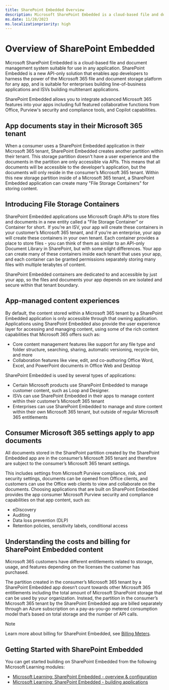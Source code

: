 ```yaml
---
title: SharePoint Embedded Overview
description: Microsoft SharePoint Embedded is a cloud-based file and document management system suitable for use in any application. SharePoint Embedded is a new API-only solution that enables app developers to harness the power of the Microsoft 365 file and document storage platform for any app, and is suitable for enterprises building line-of-business applications and ISVs building multitenant applications.
ms.date: 11/28/2023
ms.localizationpriority: high
---
```


# Overview of SharePoint Embedded

Microsoft SharePoint Embedded is a cloud-based file and document management system suitable for use in any application. SharePoint Embedded is a new API-only solution that enables app developers to harness the power of the Microsoft 365 file and document storage platform for any app, and is suitable for enterprises building line-of-business applications and ISVs building multitenant applications.

SharePoint Embedded allows you to integrate advanced Microsoft 365 features into your apps including full featured collaborative functions from Office, Purview's security and compliance tools, and Copilot capabilities.

## App documents stay in their Microsoft 365 tenant

When a consumer uses a SharePoint Embedded application in their Microsoft 365 tenant, SharePoint Embedded creates another partition within their tenant. This storage partition doesn't have a user experience and the documents in the partition are only accessible via APIs. This means that all documents will be accessible to the developer’s application, but the documents will only reside in the consumer’s Microsoft 365 tenant. Within this new storage partition inside of a Microsoft 365 tenant, a SharePoint Embedded application can create many "File Storage Containers" for storing content.

## Introducing File Storage Containers

SharePoint Embedded applications use Microsoft Graph APIs to store files and documents in a new entity called a "File Storage Container” or Container for short.  If you’re an ISV, your app will create these containers in your customer’s Microsoft 365 tenant, and if you’re an enterprise, your app will create these containers in your own tenant. Each container provides a place to store files - you can think of them as similar to an API-only Document Library in SharePoint, but with some slight differences. Your app can create many of these containers inside each tenant that uses your app, and each container can be granted permissions separately storing many files with multiple terabytes of content.

SharePoint Embedded containers are dedicated to and accessible by just your app, so the files and documents your app depends on are isolated and secure within that tenant boundary.

## App-managed content experiences

By default, the content stored within a Microsoft 365 tenant by a SharePoint Embedded application is only accessible through that owning application. Applications using SharePoint Embedded also provide the user experience layer for accessing and managing content, using some of the rich content capabilities that Microsoft 365 offers such as:

- Core content management features like support for any file type and folder structure, searching, sharing, automatic versioning, recycle-bin, and more
- Collaboration features like view, edit, and co-authoring Office Word, Excel, and PowerPoint documents in Office Web and Desktop

SharePoint Embedded is used by several types of applications:

- Certain Microsoft products use SharePoint Embedded to manage customer content, such as Loop and Designer.
- ISVs can use SharePoint Embedded in their apps to manage content within their customer’s Microsoft 365 tenant
- Enterprises can use SharePoint Embedded to manage and store content within their own Microsoft 365 tenant, but outside of regular Microsoft 365 entitlements

## Consumer Microsoft 365 settings apply to app documents

All documents stored in the SharePoint partition created by the SharePoint Embedded app are in the consumer’s Microsoft 365 tenant and therefore are subject to the consumer’s Microsoft 365 tenant settings.

This includes settings from Microsoft Purview compliance, risk, and security settings, documents can be opened from Office clients, and customers can use the Office web clients to view and collaborate on the documents. Choosing applications that are built on SharePoint Embedded provides the app consumer Microsoft Purview security and compliance capabilities on that app content, such as:

- eDiscovery
- Auditing
- Data loss prevention (DLP)
- Retention policies, sensitivity labels, conditional access

## Understanding the costs and billing for SharePoint Embedded content

Microsoft 365 customers have different entitlements related to storage, usage, and features depending on the licenses the customer has purchased.

The partition created in the consumer’s Microsoft 365 tenant by a SharePoint Embedded app doesn’t count towards other Microsoft 365 entitlements including the total amount of Microsoft SharePoint storage that can be used by your organization. Instead, the partition in the consumer’s Microsoft 365 tenant by the SharePoint Embedded app are billed separately through an Azure subscription on a pay-as-you-go metered consumption model that’s based on total storage and the number of API calls.

> [!NOTE]
> Learn more about billing for SharePoint Embedded, see [Billing Meters](./concepts/admin-exp/billing/meters.md).

## Getting Started with SharePoint Embedded

You can get started building on SharePoint Embedded from the following Microsoft Learning modules:

- [Microsoft Learning: SharePoint Embedded - overview & configuration](/training/modules/sharepoint-embedded-setup)
- [Microsoft Learning: SharePoint Embedded - building applications](/training/modules/sharepoint-embedded-create-app)
